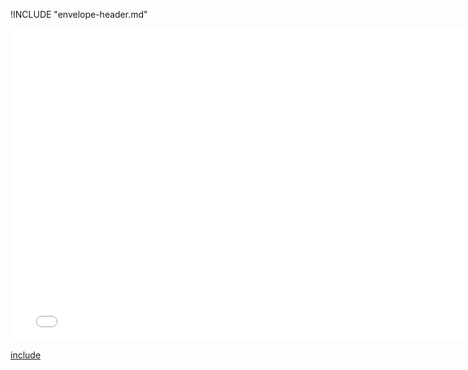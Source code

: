 !INCLUDE "envelope-header.md"

<iframe src="../../measurement-envelope.html" width="770" height="500" frameBorder="0" seamless="seamless">
</iframe>

[include](../../measurement-envelope.html)

